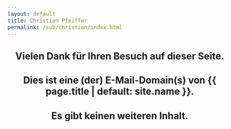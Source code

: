```yaml
---
layout: default
title: Christian Pfeiffer
permalink: /sub/christian/index.html
---
```


<h2 style="text-align: center;"><strong>Vielen Dank für Ihren Besuch auf dieser Seite.</strong></h2>
<h2 style="text-align: center;"><strong>Dies ist eine (der) E-Mail-Domain(s) von {{ page.title | default: site.name }}.</strong></h2>
<h2 style="text-align: center;"><strong>Es gibt keinen weiteren Inhalt.</strong></h2>
